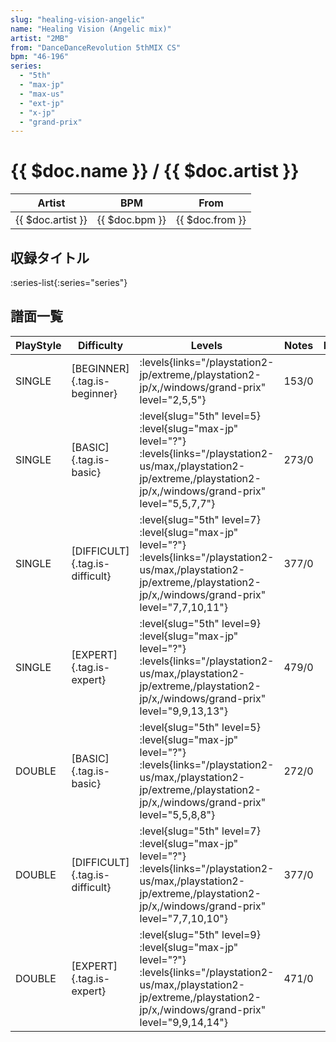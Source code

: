 ```yaml
---
slug: "healing-vision-angelic"
name: "Healing Vision (Angelic mix)"
artist: "2MB"
from: "DanceDanceRevolution 5thMIX CS"
bpm: "46-196"
series:
  - "5th"
  - "max-jp"
  - "max-us"
  - "ext-jp"
  - "x-jp"
  - "grand-prix"
---
```


# {{ $doc.name }} / {{ $doc.artist }}

|Artist|BPM|From|
|------|---|----|
|{{ $doc.artist }}|{{ $doc.bpm }}|{{ $doc.from }}|

## 収録タイトル

:series-list{:series="series"}

## 譜面一覧

|PlayStyle|Difficulty|Levels|Notes|Movie|
|---------|----------|------|-----|-----|
|SINGLE|[BEGINNER]{.tag.is-beginner}| :levels{links="/playstation2-jp/extreme,/playstation2-jp/x,/windows/grand-prix" level="2,5,5"}|153/0||
|SINGLE|[BASIC]{.tag.is-basic}|<div class="field is-grouped is-grouped-multiline"> :level{slug="5th" level=5} :level{slug="max-jp" level="?"} :levels{links="/playstation2-us/max,/playstation2-jp/extreme,/playstation2-jp/x,/windows/grand-prix" level="5,5,7,7"}</div>|273/0||
|SINGLE|[DIFFICULT]{.tag.is-difficult}|<div class="field is-grouped is-grouped-multiline"> :level{slug="5th" level=7} :level{slug="max-jp" level="?"} :levels{links="/playstation2-us/max,/playstation2-jp/extreme,/playstation2-jp/x,/windows/grand-prix" level="7,7,10,11"}</div>|377/0||
|SINGLE|[EXPERT]{.tag.is-expert}|<div class="field is-grouped is-grouped-multiline"> :level{slug="5th" level=9} :level{slug="max-jp" level="?"} :levels{links="/playstation2-us/max,/playstation2-jp/extreme,/playstation2-jp/x,/windows/grand-prix" level="9,9,13,13"}</div>|479/0||
|DOUBLE|[BASIC]{.tag.is-basic}|<div class="field is-grouped is-grouped-multiline"> :level{slug="5th" level=5} :level{slug="max-jp" level="?"} :levels{links="/playstation2-us/max,/playstation2-jp/extreme,/playstation2-jp/x,/windows/grand-prix" level="5,5,8,8"}</div>|272/0||
|DOUBLE|[DIFFICULT]{.tag.is-difficult}|<div class="field is-grouped is-grouped-multiline"> :level{slug="5th" level=7} :level{slug="max-jp" level="?"} :levels{links="/playstation2-us/max,/playstation2-jp/extreme,/playstation2-jp/x,/windows/grand-prix" level="7,7,10,10"}</div>|377/0||
|DOUBLE|[EXPERT]{.tag.is-expert}|<div class="field is-grouped is-grouped-multiline"> :level{slug="5th" level=9} :level{slug="max-jp" level="?"} :levels{links="/playstation2-us/max,/playstation2-jp/extreme,/playstation2-jp/x,/windows/grand-prix" level="9,9,14,14"}</div>|471/0||
